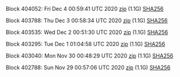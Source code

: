 Block 404052: Fri Dec  4 00:59:41 UTC 2020 [zip](https://dash-bootstrap.ams3.digitaloceanspaces.com/testnet/2020-12-04/bootstrap.dat.zip) (1.1G) [SHA256](https://dash-bootstrap.ams3.digitaloceanspaces.com/testnet/2020-12-04/sha256.txt)

Block 403788: Thu Dec  3 00:58:34 UTC 2020 [zip](https://dash-bootstrap.ams3.digitaloceanspaces.com/testnet/2020-12-03/bootstrap.dat.zip) (1.1G) [SHA256](https://dash-bootstrap.ams3.digitaloceanspaces.com/testnet/2020-12-03/sha256.txt)

Block 403535: Wed Dec  2 00:51:30 UTC 2020 [zip](https://dash-bootstrap.ams3.digitaloceanspaces.com/testnet/2020-12-02/bootstrap.dat.zip) (1.1G) [SHA256](https://dash-bootstrap.ams3.digitaloceanspaces.com/testnet/2020-12-02/sha256.txt)

Block 403295: Tue Dec  1 01:04:58 UTC 2020 [zip](https://dash-bootstrap.ams3.digitaloceanspaces.com/testnet/2020-12-01/bootstrap.dat.zip) (1.1G) [SHA256](https://dash-bootstrap.ams3.digitaloceanspaces.com/testnet/2020-12-01/sha256.txt)

Block 403040: Mon Nov 30 00:48:29 UTC 2020 [zip](https://dash-bootstrap.ams3.digitaloceanspaces.com/testnet/2020-11-30/bootstrap.dat.zip) (1.1G) [SHA256](https://dash-bootstrap.ams3.digitaloceanspaces.com/testnet/2020-11-30/sha256.txt)

Block 402788: Sun Nov 29 00:57:06 UTC 2020 [zip](https://dash-bootstrap.ams3.digitaloceanspaces.com/testnet/2020-11-29/bootstrap.dat.zip) (1.1G) [SHA256](https://dash-bootstrap.ams3.digitaloceanspaces.com/testnet/2020-11-29/sha256.txt)
